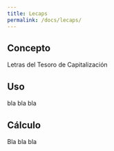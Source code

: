 ```yaml
---
title: Lecaps
permalink: /docs/lecaps/
---
```


## Concepto

Letras del Tesoro de Capitalización

## Uso

bla bla bla

## Cálculo

Bla bla bla
